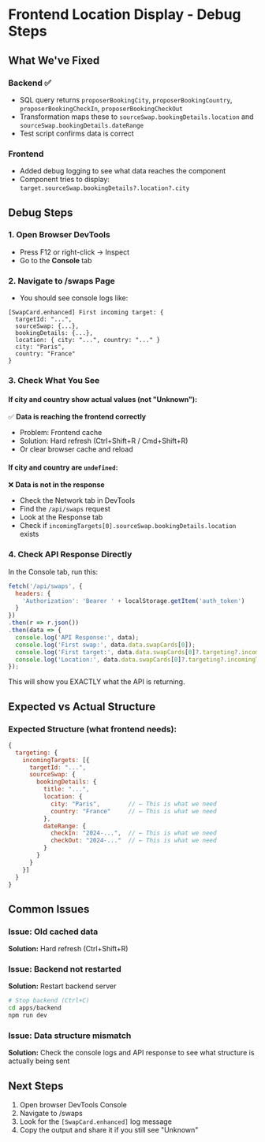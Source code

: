 # Frontend Location Display - Debug Steps

## What We've Fixed

### Backend ✅
- SQL query returns `proposerBookingCity`, `proposerBookingCountry`, `proposerBookingCheckIn`, `proposerBookingCheckOut`
- Transformation maps these to `sourceSwap.bookingDetails.location` and `sourceSwap.bookingDetails.dateRange`
- Test script confirms data is correct

### Frontend
- Added debug logging to see what data reaches the component
- Component tries to display: `target.sourceSwap.bookingDetails?.location?.city`

## Debug Steps

### 1. Open Browser DevTools
- Press F12 or right-click → Inspect
- Go to the **Console** tab

### 2. Navigate to /swaps Page
- You should see console logs like:
```
[SwapCard.enhanced] First incoming target: {
  targetId: "...",
  sourceSwap: {...},
  bookingDetails: {...},
  location: { city: "...", country: "..." }
  city: "Paris",
  country: "France"
}
```

### 3. Check What You See

#### If city and country show actual values (not "Unknown"):
✅ **Data is reaching the frontend correctly**
- Problem: Frontend cache
- Solution: Hard refresh (Ctrl+Shift+R / Cmd+Shift+R)
- Or clear browser cache and reload

#### If city and country are `undefined`:
❌ **Data is not in the response**
- Check the Network tab in DevTools
- Find the `/api/swaps` request
- Look at the Response tab
- Check if `incomingTargets[0].sourceSwap.bookingDetails.location` exists

### 4. Check API Response Directly

In the Console tab, run this:
```javascript
fetch('/api/swaps', {
  headers: {
    'Authorization': 'Bearer ' + localStorage.getItem('auth_token')
  }
})
.then(r => r.json())
.then(data => {
  console.log('API Response:', data);
  console.log('First swap:', data.data.swapCards[0]);
  console.log('First target:', data.data.swapCards[0]?.targeting?.incomingTargets?.[0]);
  console.log('Location:', data.data.swapCards[0]?.targeting?.incomingTargets?.[0]?.sourceSwap?.bookingDetails?.location);
});
```

This will show you EXACTLY what the API is returning.

## Expected vs Actual Structure

### Expected Structure (what frontend needs):
```javascript
{
  targeting: {
    incomingTargets: [{
      targetId: "...",
      sourceSwap: {
        bookingDetails: {
          title: "...",
          location: {
            city: "Paris",        // ← This is what we need
            country: "France"     // ← This is what we need
          },
          dateRange: {
            checkIn: "2024-...",  // ← This is what we need
            checkOut: "2024-..."  // ← This is what we need
          }
        }
      }
    }]
  }
}
```

## Common Issues

### Issue: Old cached data
**Solution:** Hard refresh (Ctrl+Shift+R)

### Issue: Backend not restarted
**Solution:** Restart backend server
```bash
# Stop backend (Ctrl+C)
cd apps/backend
npm run dev
```

### Issue: Data structure mismatch
**Solution:** Check the console logs and API response to see what structure is actually being sent

## Next Steps

1. Open browser DevTools Console
2. Navigate to /swaps
3. Look for the `[SwapCard.enhanced]` log message
4. Copy the output and share it if you still see "Unknown"

